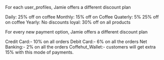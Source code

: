 For each user_profiles, Jamie offers a different discount plan

Daily: 25% off on coffee 
Monthly: 15% off on Coffee
Quaterly: 5% 25% off on coffee
Yearly: No discounts
loyal: 30% off on all products


For every new payment option, Jamie offers a different discount plan

Credit Card:- 10% on all orders
Debit Card:- 6% on all the orders
Net Banking:- 2% on all the orders
Coffehut_Wallet:- customers will get extra 15% with this mode of payments.

